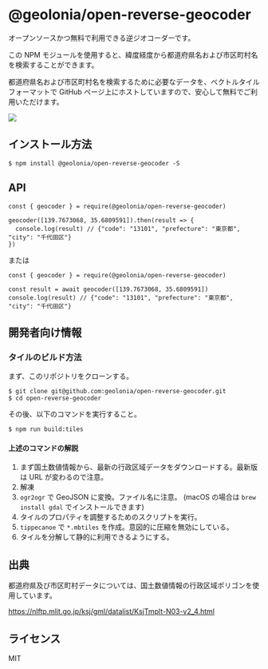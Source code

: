 # @geolonia/open-reverse-geocoder

オープンソースかつ無料で利用できる逆ジオコーダーです。

この NPM モジュールを使用すると、緯度経度から都道府県名および市区町村名を検索することができます。

都道府県名および市区町村名を検索するために必要なデータを、ベクトルタイルフォーマットで GitHub ページ上にホストしていますので、安心して無料でご利用いただけます。

[![](https://www.evernote.com/l/ABXOGEdc9tdDR4d6ouamQAOEbFcQVloRfBAB/image.png)](https://codepen.io/geolonia/pen/oNZLPQP)

## インストール方法

```
$ npm install @geolonia/open-reverse-geocoder -S
```

## API

```
const { geocoder } = require(@geolonia/open-reverse-geocoder)

geocoder([139.7673068, 35.6809591]).then(result => {
  console.log(result) // {"code": "13101", "prefecture": "東京都", "city": "千代田区"}
})
```

または

```
const { geocoder } = require(@geolonia/open-reverse-geocoder)

const result = await geocoder([139.7673068, 35.6809591])
console.log(result) // {"code": "13101", "prefecture": "東京都", "city": "千代田区"}
```

## 開発者向け情報

### タイルのビルド方法

まず、このリポジトリをクローンする。

```
$ git clone git@github.com:geolonia/open-reverse-geocoder.git
$ cd open-reverse-geocoder
```

その後、以下のコマンドを実行すること。

```
$ npm run build:tiles
```

#### 上述のコマンドの解説

1. まず国土数値情報から、最新の行政区域データをダウンロードする。最新版は URL が変わるので注意。
2. 解凍
3. `ogr2ogr` で GeoJSON に変換。ファイル名に注意。 (macOS の場合は `brew install gdal` でインストールできます)
4. タイルのプロパティを調整するためのスクリプトを実行。
5. `tippecanoe` で `*.mbtiles` を作成。意図的に圧縮を無効にしている。
6. タイルを分解して静的に利用できるようにする。

## 出典

都道府県及び市区町村データについては、国土数値情報の行政区域ポリゴンを使用しています。

https://nlftp.mlit.go.jp/ksj/gml/datalist/KsjTmplt-N03-v2_4.html

## ライセンス

MIT
